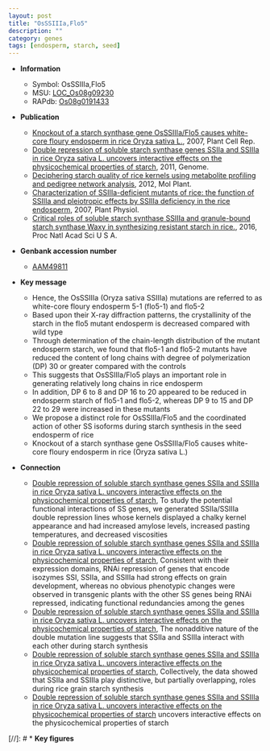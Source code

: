 ```yaml
---
layout: post
title: "OsSSIIIa,Flo5"
description: ""
category: genes
tags: [endosperm, starch, seed]
---
```


* **Information**  
    + Symbol: OsSSIIIa,Flo5  
    + MSU: [LOC_Os08g09230](http://rice.plantbiology.msu.edu/cgi-bin/ORF_infopage.cgi?orf=LOC_Os08g09230)  
    + RAPdb: [Os08g0191433](http://rapdb.dna.affrc.go.jp/viewer/gbrowse_details/irgsp1?name=Os08g0191433)  

* **Publication**  
    + [Knockout of a starch synthase gene OsSSIIIa/Flo5 causes white-core floury endosperm in rice Oryza sativa L.](http://www.ncbi.nlm.nih.gov/pubmed?term=Knockout+of+a+starch+synthase+gene+OsSSIIIa/Flo5+causes+white-core+floury+endosperm+in+rice+Oryza+sativa+L.%5BTitle%5D), 2007, Plant Cell Rep.
    + [Double repression of soluble starch synthase genes SSIIa and SSIIIa in rice Oryza sativa L. uncovers interactive effects on the physicochemical properties of starch](http://www.ncbi.nlm.nih.gov/pubmed?term=Double+repression+of+soluble+starch+synthase+genes+SSIIa+and+SSIIIa+in+rice+Oryza+sativa+L.+uncovers+interactive+effects+on+the+physicochemical+properties+of+starch%5BTitle%5D), 2011, Genome.
    + [Deciphering starch quality of rice kernels using metabolite profiling and pedigree network analysis](http://www.ncbi.nlm.nih.gov/pubmed?term=Deciphering+starch+quality+of+rice+kernels+using+metabolite+profiling+and+pedigree+network+analysis%5BTitle%5D), 2012, Mol Plant.
    + [Characterization of SSIIIa-deficient mutants of rice: the function of SSIIIa and pleiotropic effects by SSIIIa deficiency in the rice endosperm](http://www.ncbi.nlm.nih.gov/pubmed?term=Characterization+of+SSIIIa-deficient+mutants+of+rice:+the+function+of+SSIIIa+and+pleiotropic+effects+by+SSIIIa+deficiency+in+the+rice+endosperm%5BTitle%5D), 2007, Plant Physiol.
    + [Critical roles of soluble starch synthase SSIIIa and granule-bound starch synthase Waxy in synthesizing resistant starch in rice.](http://www.ncbi.nlm.nih.gov/pubmed?term=Critical+roles+of+soluble+starch+synthase+SSIIIa+and+granule-bound+starch+synthase+Waxy+in+synthesizing+resistant+starch+in+rice.%5BTitle%5D), 2016, Proc Natl Acad Sci U S A.

* **Genbank accession number**  
    + [AAM49811](http://www.ncbi.nlm.nih.gov/nuccore/AAM49811)

* **Key message**  
    + Hence, the OsSSIIIa (Oryza sativa SSIIIa) mutations are referred to as white-core floury endosperm 5-1 (flo5-1) and flo5-2
    + Based upon their X-ray diffraction patterns, the crystallinity of the starch in the flo5 mutant endosperm is decreased compared with wild type
    + Through determination of the chain-length distribution of the mutant endosperm starch, we found that flo5-1 and flo5-2 mutants have reduced the content of long chains with degree of polymerization (DP) 30 or greater compared with the controls
    + This suggests that OsSSIIIa/Flo5 plays an important role in generating relatively long chains in rice endosperm
    + In addition, DP 6 to 8 and DP 16 to 20 appeared to be reduced in endosperm starch of flo5-1 and flo5-2, whereas DP 9 to 15 and DP 22 to 29 were increased in these mutants
    + We propose a distinct role for OsSSIIIa/Flo5 and the coordinated action of other SS isoforms during starch synthesis in the seed endosperm of rice
    + Knockout of a starch synthase gene OsSSIIIa/Flo5 causes white-core floury endosperm in rice (Oryza sativa L.)

* **Connection**  
    + [Double repression of soluble starch synthase genes SSIIa and SSIIIa in rice Oryza sativa L. uncovers interactive effects on the physicochemical properties of starch](http://www.ncbi.nlm.nih.gov/pubmed?term=Double+repression+of+soluble+starch+synthase+genes+SSIIa+and+SSIIIa+in+rice+Oryza+sativa+L.+uncovers+interactive+effects+on+the+physicochemical+properties+of+starch%5BTitle%5D), To study the potential functional interactions of SS genes, we generated SSIIa/SSIIIa double repression lines whose kernels displayed a chalky kernel appearance and had increased amylose levels, increased pasting temperatures, and decreased viscosities
    + [Double repression of soluble starch synthase genes SSIIa and SSIIIa in rice Oryza sativa L. uncovers interactive effects on the physicochemical properties of starch](http://www.ncbi.nlm.nih.gov/pubmed?term=Double+repression+of+soluble+starch+synthase+genes+SSIIa+and+SSIIIa+in+rice+Oryza+sativa+L.+uncovers+interactive+effects+on+the+physicochemical+properties+of+starch%5BTitle%5D), Consistent with their expression domains, RNAi repression of genes that encode isozymes SSI, SSIIa, and SSIIIa had strong effects on grain development, whereas no obvious phenotypic changes were observed in transgenic plants with the other SS genes being RNAi repressed, indicating functional redundancies among the genes
    + [Double repression of soluble starch synthase genes SSIIa and SSIIIa in rice Oryza sativa L. uncovers interactive effects on the physicochemical properties of starch](http://www.ncbi.nlm.nih.gov/pubmed?term=Double+repression+of+soluble+starch+synthase+genes+SSIIa+and+SSIIIa+in+rice+Oryza+sativa+L.+uncovers+interactive+effects+on+the+physicochemical+properties+of+starch%5BTitle%5D), The nonadditive nature of the double mutation line suggests that SSIIa and SSIIIa interact with each other during starch synthesis
    + [Double repression of soluble starch synthase genes SSIIa and SSIIIa in rice Oryza sativa L. uncovers interactive effects on the physicochemical properties of starch](http://www.ncbi.nlm.nih.gov/pubmed?term=Double+repression+of+soluble+starch+synthase+genes+SSIIa+and+SSIIIa+in+rice+Oryza+sativa+L.+uncovers+interactive+effects+on+the+physicochemical+properties+of+starch%5BTitle%5D), Collectively, the data showed that SSIIa and SSIIIa play distinctive, but partially overlapping, roles during rice grain starch synthesis
    + [Double repression of soluble starch synthase genes SSIIa and SSIIIa in rice Oryza sativa L. uncovers interactive effects on the physicochemical properties of starch](Oryza+sativa+L.) uncovers interactive effects on the physicochemical properties of starch

[//]: # * **Key figures**  


